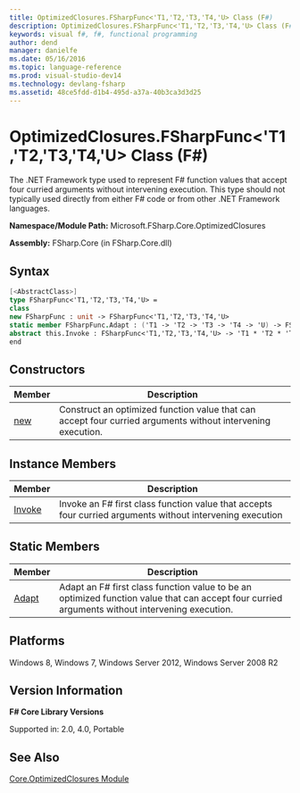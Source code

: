 ```yaml
---
title: OptimizedClosures.FSharpFunc<'T1,'T2,'T3,'T4,'U> Class (F#)
description: OptimizedClosures.FSharpFunc<'T1,'T2,'T3,'T4,'U> Class (F#)
keywords: visual f#, f#, functional programming
author: dend
manager: danielfe
ms.date: 05/16/2016
ms.topic: language-reference
ms.prod: visual-studio-dev14
ms.technology: devlang-fsharp
ms.assetid: 48ce5fdd-d1b4-495d-a37a-40b3ca3d3d25
---
```


# OptimizedClosures.FSharpFunc<'T1,'T2,'T3,'T4,'U> Class (F#)

The .NET Framework type used to represent F# function values that accept four curried arguments without intervening execution. This type should not typically used directly from either F# code or from other .NET Framework languages.

**Namespace/Module Path:** Microsoft.FSharp.Core.OptimizedClosures

**Assembly:** FSharp.Core (in FSharp.Core.dll)


## Syntax

```fsharp
[<AbstractClass>]
type FSharpFunc<'T1,'T2,'T3,'T4,'U> =
class
new FSharpFunc : unit -> FSharpFunc<'T1,'T2,'T3,'T4,'U>
static member FSharpFunc.Adapt : ('T1 -> 'T2 -> 'T3 -> 'T4 -> 'U) -> FSharpFunc<'T1,'T2,'T3,'T4,'U>
abstract this.Invoke : FSharpFunc<'T1,'T2,'T3,'T4,'U> -> 'T1 * 'T2 * 'T3 * 'T4 -> 'U
end
```

## Constructors

|Member|Description|
|------|-----------|
|[new](https://msdn.microsoft.com/library/62181386-9a25-4128-9c15-3598896938c5)|Construct an optimized function value that can accept four curried arguments without intervening execution.|

## Instance Members

|Member|Description|
|------|-----------|
|[Invoke](https://msdn.microsoft.com/library/af2da4ee-17f5-477c-a553-a347feeac3b8)|Invoke an F# first class function value that accepts four curried arguments without intervening execution|

## Static Members

|Member|Description|
|------|-----------|
|[Adapt](https://msdn.microsoft.com/library/b1ee44d3-5054-4d0a-817b-8404cb8447a7)|Adapt an F# first class function value to be an optimized function value that can accept four curried arguments without intervening execution.|

## Platforms
Windows 8, Windows 7, Windows Server 2012, Windows Server 2008 R2

## Version Information
**F# Core Library Versions**

Supported in: 2.0, 4.0, Portable

## See Also
[Core.OptimizedClosures Module](Core.OptimizedClosures-Module-%5BFSharp%5D.md)
